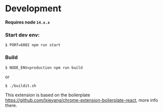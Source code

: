 # Development

**Requires node `14.x.x`**

### Start dev env:

`$ PORT=6002 npm run start`

### Build

`$ NODE_ENV=production npm run build`

or

`$ ./buildit.sh`

This extension is based on the boilerplate https://github.com/lxieyang/chrome-extension-boilerplate-react, more info there.
